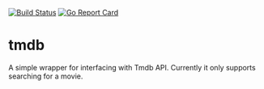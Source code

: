 [![Build Status](https://travis-ci.org/shubhanshu/tmdb.svg?branch=master)](https://travis-ci.org/shubhanshu/tmdb)
[![Go Report Card](https://goreportcard.com/badge/github.com/shubhanshu/tmdb)](https://goreportcard.com/report/github.com/shubhanshu/tmdb)
# tmdb

A simple wrapper for interfacing with Tmdb API. Currently it only supports searching for a movie.
